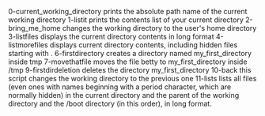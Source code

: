 0-current_working_directory prints the absolute path name of the current working directory
1-listit prints the contents list of your current directory
2-bring_me_home changes the working directory to the user's home directory
3-listfiles displays the current directory contents in long format
4-listmorefiles displays current directory contents, including hidden files starting with .
6-firstdirectory creates a directory named my_first_directory inside tmp
7-movethatfile moves the file betty to my_first_directory inside /tmp
9-firstdirdeletion deletes the directory my_first_directory
10-back this script changes the working directory to the previous one
11-lists lists all files (even ones with names beginning with a period character, which are normally hidden) in the current directory and the parent of the working directory and the /boot directory (in this order), in long format.
